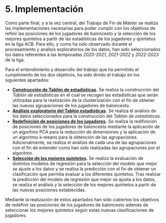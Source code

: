 # 5. Implementación
Como parte final, y a la vez central, del Trabajo de Fin de Máster se realiza las implementaciones necesarias para poder cumplir con los objetivos de refinir las posiciones de los jugadores de baloncesto y la selección de los mejores quintetos a partir de las estadísticas de los jugadores y quintetos en la liga ACB. Para ello, y como ha sido observado durante el procesamiento y análisis exploratorios de los datos, han sido seleccionados los datos referentes a las temporadas *2020-2021*, *2021-2022* y *2022-2023* de la liga.

Para el entendimiento y desarrollo del trabajo que ha permitido el cumplimiento de los dos objetivos, ha sido divido el trabajo en los siguientes apartados:
* **[Construcción de Tablón de estadísticas](5.1%20Construcción%20de%20tablón%20de%20estadísticas.ipynb).** Se realiza la construcción del *Tablón de estadísticas* en el cual se recogen las estadísticas que serán utilizadas para la realización de la clusterización con el fin de obtener las nuevas agrupaciones de los jugadores de baloncesto.
* **[Análisis exploratorio del Tablón estadísticas](5.2%20EDA%20Tablon%20estadísticas.ipynb).** Se realiza el análisis de los datos seleccionados para la construcción del *Tablón de estadísticas*.
* **[Redefinición de posiciones de los jugadores](5.3%20PCA%20y%20Kmeans.ipynb).** Se realiza la redifinición de posiciones de los jugadores de baloncesto mediante la aplicación de un algoritmo PCA para la reducción de dimensiones y la aplicación de un algoritmo k-means para la obtención de las agrupaciones. Adicionalmente, se realiza el análisis de cada una de las agrupaciones con el fin de entender como han sido realizadas las agrupaciones por el algoritmo.
* **[Selección de los mejores quintetos](5.4%20Regresión.ipynb).** Se realiza la evaluación de distintos modelos de regresión para la selección del modelo que mejor se ajuste a los datos y se realiza la predicción con el fin de obtener un clasificación que permita evaluar a los diferentes quintetos. Tras realizar la predicción del modelo de regresión que mejor se ajusta a los datos, se realiza el análisis y la selección de los mejores quintetos a partir de las nuevas posiciones establecidas.

Mediante la realización de estos apartados han sido cubiertos los objetivos de redefinir las posiciones de los jugadores de baloncesto además de seleccionar los mejores quintetos según estas nuevas clasificaciones de jugadores.